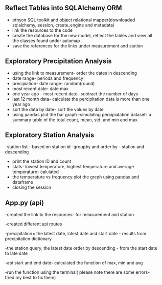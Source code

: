 ## Reflect Tables into SQLAlchemy ORM 
- pthyon SQL toolkit and object relational mapper(downloaded sqlalchemy, session, create_engine and metadata)
- link the resources to the code
- create the database for the new model, reflect the tables and view all the classes found under automap
- save the references for the links under measurement and station
## Exploratory Precipitation Analysis 
- using the link to measurement- order the dates in descending
- date range- periods and frequency
- precipiation- date range- random(round)
- most recent date- date max
- one year ago - most recent date- subtract the number of days
- last 12 month data- calculate the percipitation data is more than one year ago
- sort the data by date- sort the values by date
- using pandas plot the bar graph
-simulating percipiatation dataset- a summary table of the total count, mean, std, and min and max
## Exploratory Station Analysis 
-station list - based on station id 
-groupby and order by - station and descending 
- print the station ID and count
- stats- lowest temperature, highest temperature and average temperature- calulated
- the temperature vs frequency plot the graph using pandas and dataframe
- closing the session

## App.py (api) 
-created the link to the resources- for measurement and station 

-created different api routes 

-precipitation= the latest date, latest date and start date - results from precipitation dictionary 

-the station query, the latest date order by descending - from the start date to late date 

-api start and end date- calculated the function of max, min and avg 

-run the function using the terminal( please note there are some errors- tried my best to fix them) 
  

  
   

